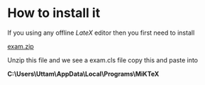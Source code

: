 # How to install it

If you using any offline $LateX$ editor then you first need to install 

[exam.zip](How%20to%20install%20it%2062492d5d36d94831911335d45d034c9f/exam.zip)

Unzip this file and we see a exam.cls file copy this and paste into 

**C:\Users\Uttam\AppData\Local\Programs\MiKTeX**